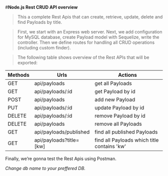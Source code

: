 #**Node.js Rest CRUD API overview**
>This a complete Rest Apis that can create, retrieve, update, delete and find Payloads by title.

>First, we start with an Express web server. 
>Next, we add configuration for MySQL database, create Payload model with Sequelize, write the controller. 
>Then we define routes for handling all CRUD operations (including custom finder).

>The following table shows overview of the Rest APIs that will be exported:

|Methods	    |Urls	                |Actions                                    |
|---------------|-----------------------|-------------------------------------------|
|GET	        |api/payloads	        |get all Payloads                           |
|GET	        |api/payloads/:id	    |get Payload by id                          |
|POST	        |api/payloads	        |add new Payload                            |
|PUT	        |api/payloads/:id	    |update Payload by id                       |
|DELETE	        |api/payloads/:id	    |remove Payload by id                       |
|DELETE	        |api/payloads	        |remove all Payloads                        |
|GET	        |api/payloads/published	|find all published Payloads                |
|GET	        |api/payloads?title=[kw]|find all Payloads which title contains 'kw'|

Finally, we’re gonna test the Rest Apis using Postman.

_Change db name to your preffered DB._